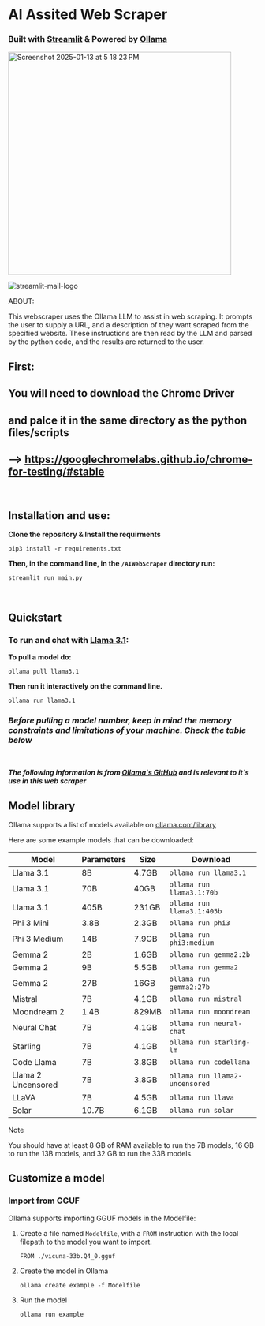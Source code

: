 # AI Assited Web Scraper

### Built with [Streamlit](https://streamlit.io/)  & Powered by [Ollama](https://ollama.com/)

<img width="452" alt="Screenshot 2025-01-13 at 5 18 23 PM" src="https://github.com/user-attachments/assets/9509b333-d71f-4e77-b222-c7b3297f5b55" />


![streamlit-mail-logo](https://github.com/user-attachments/assets/2bb87c8e-11e8-4236-bf85-162b099e7189)





ABOUT:

This webscraper uses the Ollama LLM to assist in web scraping.
It prompts the user to supply a URL, and a description of they want scraped from the specified website.
These instructions are then read by the LLM and parsed by the python code, and the results are returned to the user.

## First:

## You will need to download the Chrome Driver 
## and palce it in the same directory as the python files/scripts
## --> https://googlechromelabs.github.io/chrome-for-testing/#stable

<br>


## Installation and use:
**Clone the repository & Install the requirments**
```shell
pip3 install -r requirements.txt
```

**Then, in the command line, in the `/AIWebScraper` directory run:**
```shell
streamlit run main.py
```

<br>

## Quickstart

### To run and chat with [Llama 3.1](https://ollama.com/library/llama3.1):


**To pull a model do:**
```shell
ollama pull llama3.1
```

**Then run it interactively on the command line.**
```shell
ollama run llama3.1
```


### _Before pulling a model number, keep in mind the memory constraints and limitations of your machine. Check the table below_


<br>

**_The following information is from [Ollama's GitHub](https://github.com/ollama/ollama) and is relevant to it's use in this web scraper_**

## Model library

Ollama supports a list of models available on [ollama.com/library](https://ollama.com/library 'ollama model library')

Here are some example models that can be downloaded:

| Model              | Parameters | Size  | Download                       |
| ------------------ | ---------- | ----- | ------------------------------ |
| Llama 3.1          | 8B         | 4.7GB | `ollama run llama3.1`          |
| Llama 3.1          | 70B        | 40GB  | `ollama run llama3.1:70b`      |
| Llama 3.1          | 405B       | 231GB | `ollama run llama3.1:405b`     |
| Phi 3 Mini         | 3.8B       | 2.3GB | `ollama run phi3`              |
| Phi 3 Medium       | 14B        | 7.9GB | `ollama run phi3:medium`       |
| Gemma 2            | 2B         | 1.6GB | `ollama run gemma2:2b`         |
| Gemma 2            | 9B         | 5.5GB | `ollama run gemma2`            |
| Gemma 2            | 27B        | 16GB  | `ollama run gemma2:27b`        |
| Mistral            | 7B         | 4.1GB | `ollama run mistral`           |
| Moondream 2        | 1.4B       | 829MB | `ollama run moondream`         |
| Neural Chat        | 7B         | 4.1GB | `ollama run neural-chat`       |
| Starling           | 7B         | 4.1GB | `ollama run starling-lm`       |
| Code Llama         | 7B         | 3.8GB | `ollama run codellama`         |
| Llama 2 Uncensored | 7B         | 3.8GB | `ollama run llama2-uncensored` |
| LLaVA              | 7B         | 4.5GB | `ollama run llava`             |
| Solar              | 10.7B      | 6.1GB | `ollama run solar`             |

> [!NOTE]
> You should have at least 8 GB of RAM available to run the 7B models, 16 GB to run the 13B models, and 32 GB to run the 33B models.

## Customize a model

### Import from GGUF

Ollama supports importing GGUF models in the Modelfile:

1. Create a file named `Modelfile`, with a `FROM` instruction with the local filepath to the model you want to import.

   ```
   FROM ./vicuna-33b.Q4_0.gguf
   ```

2. Create the model in Ollama

   ```
   ollama create example -f Modelfile
   ```

3. Run the model

   ```
   ollama run example
   ```
